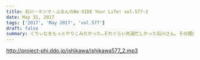 ```yaml
---
title: 石川・ホンマ・ぶるんのBe-SIDE Your Life! vol.577-2
date: May 31, 2017
tags: ['2017', 'May 2017', 'vol.577']
draft: false
summary: くりぃむをもっとやりこみたかった…それぐらい先週忙しかった石川さん。その理由は…そう、アレです。高校野球招待試合の謎も解明？MIURA
---
```


http://project-phi.ddo.jp/ishikawa/ishikawa577_2.mp3

